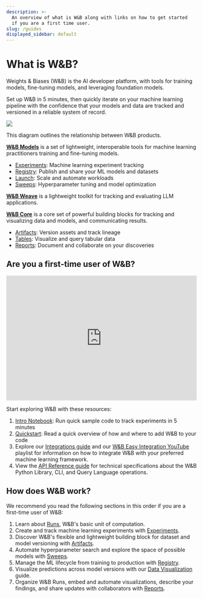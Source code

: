 ```yaml
---
description: >-
  An overview of what is W&B along with links on how to get started
  if you are a first time user.
slug: /guides
displayed_sidebar: default
---
```


# What is W&B?

Weights & Biases (W&B) is the AI developer platform, with tools for training models, fine-tuning models, and leveraging foundation models. 

Set up W&B in 5 minutes, then quickly iterate on your machine learning pipeline with the confidence that your models and data are tracked and versioned in a reliable system of record.

![](@site/static/images/general/architecture.png)

This diagram outlines the relationship between W&B products.

**[W&B Models](/guides/models.md)** is a set of lightweight, interoperable tools for machine learning practitioners training and fine-tuning models.
- [Experiments](/guides/track/intro.md): Machine learning experiment tracking
- [Registry](/guides/registry/intro.md): Publish and share your ML models and datasets
- [Launch](/guides/launch/intro.md): Scale and automate workloads
- [Sweeps](/guides/sweeps/intro.md): Hyperparameter tuning and model optimization

**[W&B Weave](https://wandb.github.io/weave/)** is a lightweight toolkit for tracking and evaluating LLM applications.

**[W&B Core](/guides/platform.md)** is a core set of powerful building blocks for tracking and visualizing data and models, and communicating results.
- [Artifacts](/guides/artifacts/intro.md): Version assets and track lineage
- [Tables](/guides/tables/intro.md): Visualize and query tabular data
- [Reports](/guides/reports/intro.md): Document and collaborate on your discoveries
<!-- - [Weave](/guides/app/features/panels/weave) Query and create visualizations of your data -->

## Are you a first-time user of W&B?

<iframe width="100%" height="330" src="https://www.youtube.com/embed/tHAFujRhZLA" title="Weights &amp; Biases End-to-End Demo" frameborder="0" allow="accelerometer; autoplay; clipboard-write; encrypted-media; gyroscope; picture-in-picture; web-share" allowfullscreen></iframe>

Start exploring W&B with these resources:

1. [Intro Notebook](http://wandb.me/intro): Run quick sample code to track experiments in 5 minutes
2. [Quickstart](../quickstart.md): Read a quick overview of how and where to add W&B to your code
3. Explore our [Integrations guide](./integrations/intro.md) and our [W&B Easy Integration YouTube](https://www.youtube.com/playlist?list=PLD80i8An1OEGDADxOBaH71ZwieZ9nmPGC) playlist for information on how to integrate W&B with your preferred machine learning framework.
4. View the [API Reference guide](../ref/README.md) for technical specifications about the W&B Python Library, CLI, and Query Language operations.

## How does W&B work?

We recommend you read the following sections in this order if you are a first-time user of W&B:

1. Learn about [Runs](./runs/intro.md), W&B's basic unit of computation.
2. Create and track machine learning experiments with [Experiments](./track/intro.md).
3. Discover W&B's flexible and lightweight building block for dataset and model versioning with [Artifacts](./artifacts/intro.md).
4. Automate hyperparameter search and explore the space of possible models with [Sweeps](./sweeps/intro.md).
5. Manage the ML lifecycle from training to production with [Registry](./registry/intro.md).
6. Visualize predictions across model versions with our [Data Visualization](./tables/intro.md) guide.
7. Organize W&B Runs, embed and automate visualizations, describe your findings, and share updates with collaborators with [Reports](./reports/intro.md).

